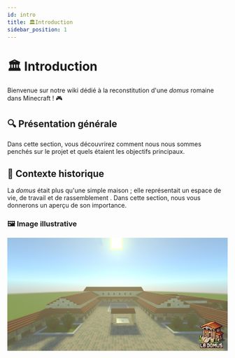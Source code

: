 ```yaml
---
id: intro
title: 🏛️Introduction
sidebar_position: 1
---
```


# 🏛️ Introduction

Bienvenue sur notre wiki dédié à la reconstitution d'une *domus* romaine dans Minecraft ! 🎮 

## 🔍 Présentation générale
Dans cette section, vous découvrirez comment nous nous sommes penchés sur le projet et quels étaient les objectifs principaux.

## 📜 Contexte historique
La *domus* était plus qu'une simple maison ; elle représentait un espace de vie, de travail et de rassemblement . Dans cette section, nous vous donnerons un aperçu de son importance.

### 🖼️ Image illustrative

![la domus intro md image.png](..%2F..%2Fimg%2Fla%20domus%20intro%20md%20image.png)